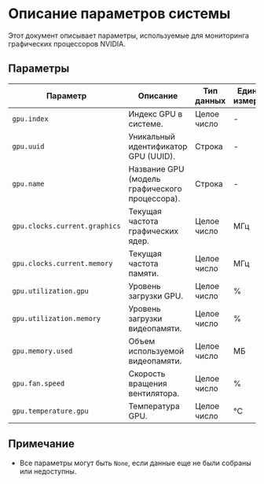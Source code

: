 # Описание параметров системы

Этот документ описывает параметры, используемые для мониторинга графических процессоров NVIDIA.

## Параметры

| Параметр                      | Описание                                       | Тип данных  | Единицы измерения |
|-------------------------------|------------------------------------------------|-------------|-------------------|
| `gpu.index`                   | Индекс GPU в системе.                          | Целое число | -                 |
| `gpu.uuid`                    | Уникальный идентификатор GPU (UUID).           | Строка      | -                 |
| `gpu.name`                    | Название GPU (модель графического процессора). | Строка      | -                 |
| `gpu.clocks.current.graphics` | Текущая частота графических ядер.              | Целое число | МГц               |
| `gpu.clocks.current.memory`   | Текущая частота памяти.                        | Целое число | МГц               |
| `gpu.utilization.gpu`         | Уровень загрузки GPU.                          | Целое число | %                 |
| `gpu.utilization.memory`      | Уровень загрузки видеопамяти.                  | Целое число | %                 |
| `gpu.memory.used`             | Объем используемой видеопамяти.                | Целое число | МБ                |
| `gpu.fan.speed`               | Скорость вращения вентилятора.                 | Целое число | %                 |
| `gpu.temperature.gpu`         | Температура GPU.                               | Целое число | °C                |

## Примечание

- Все параметры могут быть `None`, если данные еще не были собраны или недоступны.
